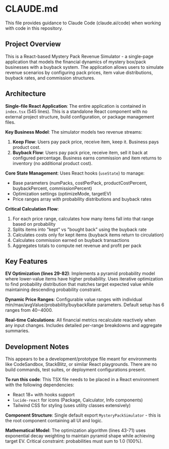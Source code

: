 # CLAUDE.md

This file provides guidance to Claude Code (claude.ai/code) when working with code in this repository.

## Project Overview

This is a React-based Mystery Pack Revenue Simulator - a single-page application that models the financial dynamics of mystery box/pack businesses with a buyback system. The application allows users to simulate revenue scenarios by configuring pack prices, item value distributions, buyback rates, and commission structures.

## Architecture

**Single-file React Application**: The entire application is contained in `index.tsx` (545 lines). This is a standalone React component with no external project structure, build configuration, or package management files.

**Key Business Model**: The simulator models two revenue streams:
1. **Keep Flow**: Users pay pack price, receive item, keep it. Business pays product cost.
2. **Buyback Flow**: Users pay pack price, receive item, sell it back at configured percentage. Business earns commission and item returns to inventory (no additional product cost).

**Core State Management**: Uses React hooks (`useState`) to manage:
- Base parameters (numPacks, costPerPack, productCostPercent, buybackPercent, commissionPercent)
- Optimization settings (optimizeMode, targetEV)
- Price ranges array with probability distributions and buyback rates

**Critical Calculation Flow**:
1. For each price range, calculates how many items fall into that range based on probability
2. Splits items into "kept" vs "bought back" using the buyback rate
3. Calculates costs only for kept items (buyback items return to circulation)
4. Calculates commission earned on buyback transactions
5. Aggregates totals to compute net revenue and profit per pack

## Key Features

**EV Optimization (lines 29-82)**: Implements a pyramid probability model where lower-value items have higher probability. Uses iterative optimization to find probability distribution that matches target expected value while maintaining descending probability constraint.

**Dynamic Price Ranges**: Configurable value ranges with individual min/max/avgValue/probability/buybackRate parameters. Default setup has 6 ranges from $40-$4000.

**Real-time Calculations**: All financial metrics recalculate reactively when any input changes. Includes detailed per-range breakdowns and aggregate summaries.

## Development Notes

This appears to be a development/prototype file meant for environments like CodeSandbox, StackBlitz, or similar React playgrounds. There are no build commands, test suites, or deployment configurations present.

**To run this code**: This TSX file needs to be placed in a React environment with the following dependencies:
- React 18+ with hooks support
- `lucide-react` for icons (Package, Calculator, Info components)
- Tailwind CSS for styling (uses utility classes extensively)

**Component Structure**: Single default export `MysteryPackSimulator` - this is the root component containing all UI and logic.

**Mathematical Model**: The optimization algorithm (lines 43-71) uses exponential decay weighting to maintain pyramid shape while achieving target EV. Critical constraint: probabilities must sum to 1.0 (100%).
